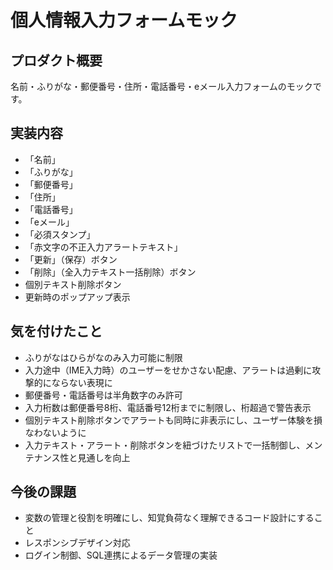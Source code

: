 # 個人情報入力フォームモック

## プロダクト概要
名前・ふりがな・郵便番号・住所・電話番号・eメール入力フォームのモックです。

## 実装内容
- 「名前」
- 「ふりがな」
- 「郵便番号」
- 「住所」
- 「電話番号」
- 「eメール」
- 「必須スタンプ」
- 「赤文字の不正入力アラートテキスト」
- 「更新」（保存）ボタン
- 「削除」（全入力テキスト一括削除）ボタン
- 個別テキスト削除ボタン
- 更新時のポップアップ表示

## 気を付けたこと
- ふりがなはひらがなのみ入力可能に制限
- 入力途中（IME入力時）のユーザーをせかさない配慮、アラートは過剰に攻撃的にならない表現に
- 郵便番号・電話番号は半角数字のみ許可
- 入力桁数は郵便番号8桁、電話番号12桁までに制限し、桁超過で警告表示
- 個別テキスト削除ボタンでアラートも同時に非表示にし、ユーザー体験を損なわないように
- 入力テキスト・アラート・削除ボタンを紐づけたリストで一括制御し、メンテナンス性と見通しを向上

## 今後の課題
- 変数の管理と役割を明確にし、知覚負荷なく理解できるコード設計にすること
- レスポンシブデザイン対応
- ログイン制御、SQL連携によるデータ管理の実装